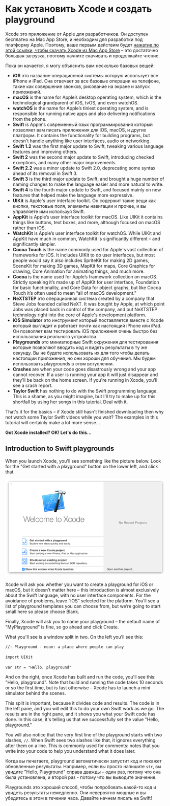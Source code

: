 # Как установить Xcode и создать playground

Xcode это приложение от Apple для разработчиков. Он доступен бесплатно на Mac App Store, и необходим для разработки под платформу Apple. Поэтому, ваше первым действим будет [нажатие по этой ссылки, чтобы скачать Xcode из Mac App Store](https://itunes.apple.com/us/app/xcode/id497799835?mt=12&at=10l8cn&ct=hws) – это достаточно большая загрузка, поэтому начните скачивать и продолжайте чтение.

Пока он качается, я могу объяснить вам несколько базовых вещей: 

- **iOS** это название операционной системы которую использует все iPhone и iPad. Она отвечает за все базовые операции на телефоне, такие как совершение звонков, рисование на экране и запуск приложений.
- **macOS** is the name for Apple’s desktop operating system, which is the technological grandparent of iOS, tvOS, and even watchOS.
- **watchOS** is the name for Apple’s tiniest operating system, and is responsible for running native apps and also delivering notifications from the phone.
- **Swift** is Apple's современный язык программирования который позволяет вам писать приложения для iOS, macOS, и других платформ. It contains the functionality for building programs, but doesn't handle anything like user interfaces, audio or networking.
- **Swift 1.2** was the first major update to Swift, tweaking various language features and improving others.
- **Swift 2** was the second major update to Swift, introducing checked exceptions, and many other major improvements.
- **Swift 2.2** was a minor update to Swift 2.0, deprecating some syntax ahead of its removal in Swift 3.
- **Swift 3** is the third major update to Swift, and brought a huge number of naming changes to make the language easier and more natural to write.
- **Swift 4** is the fourth major update to Swift, and focused mainly on new features that helped make the language more expressive.
- **UIKit** is Apple's user interface toolkit. Он содержит такие вещи как кнопки, текстовые поля, элементы навигации и прочее, и вы управляете ими используя Swift.
- **AppKit** is Apple’s user interface toolkit for macOS. Like UIKit it contains things like buttons, text boxes, and more, although focused on macOS rather than iOS.
- **WatchKit** is Apple’s user interface toolkit for watchOS. While UIKit and AppKit have much in common, WatchKit is significantly different – and significantly simpler.
- **Cocoa Touch** is the name commonly used for Apple's vast collection of frameworks for iOS. It includes UIKit to do user interfaces, but most people would say it also includes SpriteKit for making 2D games, SceneKit for making 3D games, MapKit for maps, Core Graphics for drawing, Core Animation for animating things, and much more.
- **Cocoa** is the name used for Apple’s framework collection on macOS. Strictly speaking it’s made up of AppKit for user interface, Foundation for basic functionality, and Core Data for object graphs, but like Cocoa Touch it’s often used to mean “all of macOS development.”
- **NeXTSTEP** это операционная система created by a company that Steve Jobs founded called NeXT. It was bought by Apple, at which point Jobs was placed back in control of the company, and put NeXTSTEP technology right into the core of Apple's development platform.
- **iOS Simulator** это инструмент который поставляется вместе с Xcode который выглядит и работает почти как настоящий iPhone или iPad. Он позволяет вам тестировать iOS приложения очень быстро без использования реального устройства.
- **Playgrounds** это миниатюрные Swift окружения для тестирования которые позволяют вводить код и видеть результаты в ту же секунду. Вы не будете использовать их для того чтобы делать настоящии приложения, но они хороши для обучения. Мы будем использовать playgrounds в этом вступлении.
- **Crashes** are when your code goes disastrously wrong and your app cannot recover. If a user is running your app it will just disappear and they'll be back on the home screen. If you're running in Xcode, you'll see a crash report.
- **Taylor Swift** has nothing to do with the Swift programming language. This is a shame, as you might imagine, but I'll try to make up for this shortfall by using her songs in this tutorial. Deal with it.

That's it for the basics – if Xcode still hasn't finished downloading then why not watch some Taylor Swift videos while you wait? The examples in this tutorial will certainly make a lot more sense…

**Got Xcode installed? OK! Let's do this…**

## Introduction to Swift playgrounds

When you launch Xcode, you'll see something like the picture below. Look for the "Get started with a playground" button on the lower left, and click that. 

![When you launch Xcode you'll be asked what kind of project you want to make. Please choose Get Started with a Playground.](0-1.png)

Xcode will ask you whether you want to create a playground for iOS or macOS, but it doesn’t matter here – this introduction is almost exclusively about the Swift language, with no user interface components. For the avoidance of problems, leave “iOS” selected for the platform. You’ll see a list of playground templates you can choose from, but we’re going to start small here so please choose Blank.

Finally, Xcode will ask you to name your playground – the default name of "MyPlayground" is fine, so go ahead and click Create.

What you'll see is a window split in two. On the left you'll see this:

    //: Playground - noun: a place where people can play

    import UIKit

    var str = "Hello, playground"

And on the right, once Xcode has built and run the code, you'll see this: "Hello, playground". Note that build and running the code takes 10 seconds or so the first time, but is fast otherwise – Xcode has to launch a mini simulator behind the scenes.

This split is important, because it divides code and results. The code is in the left pane, and you will edit this to do your own Swift work as we go. The results are in the right pane, and it shows you what your Swift code has done. In this case, it's telling us that we successfully set the value "Hello, playground."

You will also notice that the very first line of the playground starts with two slashes, `//`. When Swift sees two slashes like that, it ignores everything after them on a line. This is commonly used for comments: notes that you write into your code to help you understand what it does later.

Когда вы печатаете, playground автоматически запустит код и покажет обновленные результаты. Например, если вы просто напишите `str`, вы увидите "Hello, Playground" справа дважды – один раз, потому что она была установлена, и второй раз - потому что вы выводите значение.

Playgrounds это хороший способ, чтобы попробовать какой-то код и увидеть результаты немедленно. Они невероятно мощные и вы убедитесь в этом в течении часа. Давайте начнем писать на Swift!
